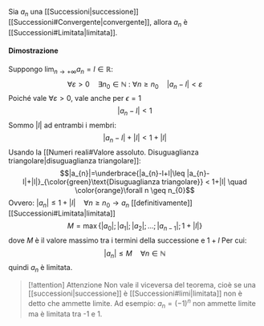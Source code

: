 Sia $a_{n}$ una [[Successioni|successione]] [[Successioni#Convergente|convergente]], allora $a_{n}$ è [[Successioni#Limitata|limitata]].
#### Dimostrazione
Suppongo $\lim_{ n \to +\infty }a_{n}=l \in \mathbb{R}$:
$$\forall \varepsilon >0\quad \exists n_{0} \in \mathbb{N}\ :\ \forall n \geq n_{0} \quad|a_{n}-l|<\varepsilon$$
Poiché vale $\forall \varepsilon>0$, vale anche per $\epsilon=1$
$$|a_{n}-l|<1$$
Sommo $|l|$ ad entrambi i membri:
$$|a_{n} -l|+|l| < 1 + |l|$$
Usando la [[Numeri reali#Valore assoluto. Disuguaglianza triangolare|disuguaglianza triangolare]]:
$$|a_{n}|=\underbrace{|a_{n}-l+l|\leq |a_{n}-l|+|l|}_{\color{green}\text{Disuguaglianza triangolare}} < 1+|l| \quad \color{orange}\forall n \geq n_{0}$$
Ovvero: $|a_{n}|\leq 1+|l|\quad \forall n \geq n_{0} \rightarrow a_{n}$ [[definitivamente]] [[Successioni#Limitata|limitata]] 
$$M=\max\{|a_{0}|;|a_{1}|;|a_{2}|;\dots;|a_{n-1}|;1+|l|\}$$
dove $M$ è il valore massimo tra i termini della successione e $1+l$
Per cui:
$$|a_{n}|\leq M \quad \forall n \in \mathbb{N}$$
quindi $a_{n}$ è limitata.
>[!attention] Attenzione
> Non vale il viceversa del teorema, cioè se una [[successioni|successione]] è [[Successioni#limi|limitata]] non è detto che ammette limite. Ad esempio: $a_{n} = (-1)^{n}$ non ammette limite ma è limitata tra -1 e 1.

